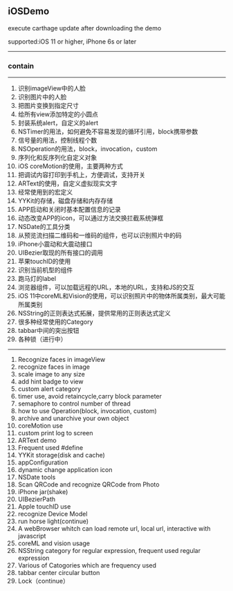 ## iOSDemo

execute carthage update after downloading the demo

supported:iOS 11 or higher, iPhone 6s or later

--- 

### contain

---

1. 识别imageView中的人脸
2. 识别图片中的人脸
3. 把图片变换到指定尺寸
4. 给所有view添加特定的小圆点
5. 封装系统alert，自定义的alert
6. NSTimer的用法，如何避免不容易发现的循环引用，block携带参数
7. 信号量的用法，控制线程个数
8. NSOperation的用法，block，invocation，custom
9. 序列化和反序列化自定义对象
10. iOS coreMotion的使用，主要两种方式
11. 把调试内容打印到手机上，方便调试，支持开关
12. ARText的使用，自定义虚拟现实文字
13. 经常使用到的宏定义
14. YYKit的存储，磁盘存储和内存存储
15. APP启动和关闭时基本配置信息的记录
16. 动态改变APP的icon，可以通过方法交换拦截系统弹框
17. NSDate的工具分类
18. 从预览流扫描二维码和一维码的组件，也可以识别照片中的码
19. iPhone小震动和大震动接口
20. UIBezier取现的所有接口的调用
21. 苹果touchID的使用
22. 识别当前机型的组件
23. 跑马灯的label
24. 浏览器组件，可以加载远程的URL，本地的URL，支持和JS的交互
25. iOS 11中coreML和Vision的使用，可以识别照片中的物体所属类别，最大可能所属类别
26. NSString的正则表达式拓展，提供常用的正则表达式定义
27. 很多种经常使用的Category
28. tabbar中间的突出按钮
29. 各种锁（进行中）

---

1. Recognize faces in imageView
2. recognize faces in image
3. scale image to any size
4. add hint badge to view
5. custom alert category
6. timer use, avoid retaincycle,carry block parameter
7. semaphore to control number of thread
8. how to use Operation(block, invocation, custom)
9. archive and unarchive your own object
10. coreMotion use
11. custom print log to screen 
12. ARText demo
13. Frequent used #define
14. YYKit storage(disk and cache)
15. appConfiguration
16. dynamic change application icon
17. NSDate tools
18. Scan QRCode and recognize QRCode from Photo
19. iPhone jar(shake)
20. UIBezierPath
21. Apple touchID use
22. recognize Device Model 
23. run horse light(continue)
24. A webBrowser whitch can load remote url, local url, interactive with javascript
25. coreML and vision usage
26. NSString category for regular expression, frequent used regular expression
27. Various of Catogories which are frequency used
28. tabbar center circular button
29. Lock（continue）